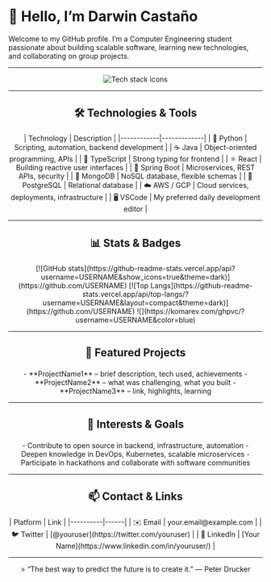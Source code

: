 <p align="center">
  <h1>👋 Hello, I’m Darwin Castaño</h1>
  <p>Welcome to my GitHub profile. I’m a Computer Engineering student passionate about building scalable software, learning new technologies, and collaborating on group projects.</p>
</p>

---

<p align="center">
  <img src="https://skillicons.dev/icons?i=python,java,typescript,react,spring,aws,gcp,mongodb,postgresql,vscode&theme=dark" alt="Tech stack icons" />
</p>

---

## <p align="center">🛠️ Technologies & Tools</p>

<p align="center">
| Technology | Description |
|------------|-------------|
| 🐍 Python | Scripting, automation, backend development |
| ☕ Java | Object-oriented programming, APIs |
| 📘 TypeScript | Strong typing for frontend |
| ⚛️ React | Building reactive user interfaces |
| 🌱 Spring Boot | Microservices, REST APIs, security |
| 🍃 MongoDB | NoSQL database, flexible schemas |
| 🐘 PostgreSQL | Relational database |
| ☁️ AWS / GCP | Cloud services, deployments, infrastructure |
| 🖥️ VSCode | My preferred daily development editor |
</p>

---

## <p align="center">📊 Stats & Badges</p>

<p align="center">
[![GitHub stats](https://github-readme-stats.vercel.app/api?username=USERNAME&show_icons=true&theme=dark)](https://github.com/USERNAME)  
[![Top Langs](https://github-readme-stats.vercel.app/api/top-langs/?username=USERNAME&layout=compact&theme=dark)](https://github.com/USERNAME)  
![](https://komarev.com/ghpvc/?username=USERNAME&color=blue)
</p>

---

## <p align="center">🚀 Featured Projects</p>

<p align="center">
- **ProjectName1** – brief description, tech used, achievements  
- **ProjectName2** – what was challenging, what you built  
- **ProjectName3** – link, highlights, learning  
</p>

---

## <p align="center">🎯 Interests & Goals</p>

<p align="center">
- Contribute to open source in backend, infrastructure, automation  
- Deepen knowledge in DevOps, Kubernetes, scalable microservices  
- Participate in hackathons and collaborate with software communities  
</p>

---

## <p align="center">📫 Contact & Links</p>

<p align="center">
| Platform | Link |
|----------|------|
| ✉️ Email | your.email@example.com |
| 🐦 Twitter | [@youruser](https://twitter.com/youruser) |
| 🔗 LinkedIn | [Your Name](https://www.linkedin.com/in/youruser/) |
</p>

---

<p align="center">
> “The best way to predict the future is to create it.” — Peter Drucker  
</p>
